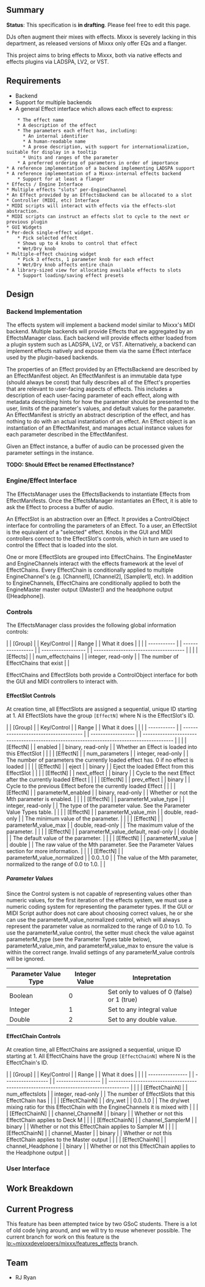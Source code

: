 ## Summary

**Status**: This specification is **in drafting**. Please feel free to
edit this page.

DJs often augment their mixes with effects. Mixxx is severely lacking in
this department, as released versions of Mixxx only offer EQs and a
flanger.

This project aims to bring effects to Mixxx, both via native effects and
effects plugins via LADSPA, LV2, or VST.

## Requirements

  - Backend
  - Support for multiple backends
  - A general Effect interface which allows each effect to express:

<!-- end list -->

``` 
    * The effect name
    * A description of the effect
    * The parameters each effect has, including:
      * An internal identifier
      * A human-readable name
      * A prose description, with support for internationalization, suitable for display in a tooltip
      * Units and ranges of the parameter
    * A preferred ordering of parameters in order of importance
* A reference implementation of a backend implementing LADSPA support
* A reference implementation of a Mixxx-internal effects backend
    * Support for at least a flanger
* Effects / Engine Interface
* Multiple effects "slots" per-EngineChannel
* An Effect provided by an EffectsBackend can be allocated to a slot
* Controller (MIDI, etc) Interface
* MIDI scripts will interact with effects via the effects-slot abstraction.
* MIDI scripts can instruct an effects slot to cycle to the next or previous plugin
* GUI Widgets
* Per-deck single-effect widget. 
    * Pick selected effect
    * Shows up to 4 knobs to control that effect
    * Wet/Dry knob
* Multiple-effect chaining widget
    * Pick 3 effects, 1 parameter knob for each effect
    * Wet/Dry knob affects entire chain 
* A library-sized view for allocating available effects to slots
    * Support loading/saving effect presets
```

## Design

### Backend Implementation

The effects system will implement a backend model similar to Mixxx's
MIDI backend. Multiple backends will provide Effects that are aggregated
by an EffectsManager class. Each backend will provide effects either
loaded from a plugin system such as LADSPA, LV2, or VST. Alternatively,
a backend can implement effects natively and expose them via the same
Effect interface used by the plugin-based backends.

The properties of an Effect provided by an EffectsBackend are described
by an EffectManifest object. An EffectManifest is an immutable data type
(should always be const) that fully describes all of the Effect's
properties that are relevant to user-facing aspects of effects. This
includes a description of each user-facing parameter of each effect,
along with metadata describing hints for how the parameter should be
presented to the user, limits of the parameter's values, and default
values for the parameter. An EffectManifest is strictly an abstract
description of the effect, and has nothing to do with an actual
instantiation of an effect. An Effect object is an instantiation of an
EffectManifest, and manages actual instance values for each parameter
described in the EffectManifest.

Given an Effect instance, a buffer of audio can be processed given the
parameter settings in the instance.

**TODO: Should Effect be renamed EffectInstance?**

### Engine/Effect Interface

The EffectsManager uses the EffectsBackends to instantiate Effects from
EffectManifests. Once the EffectsManager instantiates an Effect, it is
able to ask the Effect to process a buffer of audio.

An EffectSlot is an abstraction over an Effect. It provides a
ControlObject interface for controlling the parameters of an Effect. To
a user, an EffectSlot is the equivalent of a "selected" effect. Knobs in
the GUI and MIDI controllers connect to the EffectSlot's controls, which
in turn are used to control the Effect that is loaded into the slot.

One or more EffectSlots are grouped into EffectChains. The EngineMaster
and EngineChannels interact with the effects framework at the level of
EffectChains. Every EffectChain is conditionally applied to multiple
EngineChannel's (e.g. \[Channel1\], \[Channel2\], \[Sampler1\], etc). In
addition to EngineChannels, EffectChains are conditionally applied to
both the EngineMaster master output (\[Master\]) and the headphone
output (\[Headphone\]).

### Controls

The EffectsManager class provides the following global information
controls:

|  | \[Group\]   |  | Key/Control       |  | Range              |  | What it does                          |  |
|  | ----------- |  | ----------------- |  | ------------------ |  | ------------------------------------- |  |
|  | \[Effects\] |  | num\_effectchains |  | integer, read-only |  | The number of EffectChains that exist |  |

EffectChains and EffectSlots both provide a ControlObject interface for
both the GUI and MIDI controllers to interact with.

#### EffectSlot Controls

At creation time, all EffectSlots are assigned a sequential, unique ID
starting at 1. All EffectSlots have the group `[EffectN]` where N is the
EffectSlot's ID.

|  | \[Group\]   |  | Key/Control                           |  | Range              |  | What it does                                                                               |  |
|  | ----------- |  | ------------------------------------- |  | ------------------ |  | ------------------------------------------------------------------------------------------ |  |
|  | \[EffectN\] |  | enabled                               |  | binary, read-only  |  | Whether an Effect is loaded into this EffectSlot                                           |  |
|  | \[EffectN\] |  | num\_parameters                       |  | integer, read-only |  | The number of parameters the currently loaded effect has. 0 if no effect is loaded         |  |
|  | \[EffectN\] |  | eject                                 |  | binary             |  | Eject the loaded Effect from this EffectSlot                                               |  |
|  | \[EffectN\] |  | next\_effect                          |  | binary             |  | Cycle to the next Effect after the currently loaded Effect                                 |  |
|  | \[EffectN\] |  | prev\_effect                          |  | binary             |  | Cycle to the previous Effect before the currently loaded Effect                            |  |
|  | \[EffectN\] |  | parameterM\_enabled                   |  | binary, read-only  |  | Whether or not the Mth parameter is enabled.                                               |  |
|  | \[EffectN\] |  | parameterM\_value\_type               |  | integer, read-only |  | The type of the parameter value. See the Parameter Value Types table.                      |  |
|  | \[EffectN\] |  | parameterM\_value\_min                |  | double, read-only  |  | The minimum value of the parameter.                                                        |  |
|  | \[EffectN\] |  | parameterM\_value\_max                |  | double, read-only  |  | The maximum value of the parameter.                                                        |  |
|  | \[EffectN\] |  | parameterM\_value\_default, read-only |  | double             |  | The default value of the parameter.                                                        |  |
|  | \[EffectN\] |  | parameterM\_value                     |  | double             |  | The raw value of the Mth parameter. See the Parameter Values section for more information. |  |
|  | \[EffectN\] |  | parameterM\_value\_normalized         |  | 0.0..1.0           |  | The value of the Mth parameter, normalized to the range of 0.0 to 1.0.                     |  |

##### Parameter Values

Since the Control system is not capable of representing values other
than numeric values, for the first iteration of the effects system, we
must use a numeric coding system for representing the parameter types.
If the GUI or MIDI Script author does not care about choosing correct
values, he or she can use the parameterM\_value\_normalized control,
which will always represent the parameter value as normalized to the
range of 0.0 to 1.0. To use the parameterM\_value control, the setter
must check the value against parameterM\_type (see the Parameter Types
table below), parameterM\_value\_min, and parameterM\_value\_max to
ensure the value is within the correct range. Invalid settings of any
parameterM\_value controls will be ignored.

| Parameter Value Type | Integer Value | Intepretation                               |
| -------------------- | ------------- | ------------------------------------------- |
| Boolean              | 0             | Set only to values of 0 (false) or 1 (true) |
| Integer              | 1             | Set to any integral value                   |
| Double               | 2             | Set to any double value.                    |

#### EffectChain Controls

At creation time, all EffectChains are assigned a sequential, unique ID
starting at 1. All EffectChains have the group `[EffectChainN]` where N
is the EffectChain's ID.

|  | \[Group\]        |  | Key/Control        |  | Range              |  | What it does                                                                           |  |
|  | ---------------- |  | ------------------ |  | ------------------ |  | -------------------------------------------------------------------------------------- |  |
|  | \[EffectChainN\] |  | num\_effectslots   |  | integer, read-only |  | The number of EffectSlots that this EffectChain has                                    |  |
|  | \[EffectChainN\] |  | dry\_wet           |  | 0.0..1.0           |  | The dry/wet mixing ratio for this EffectChain with the EngineChannels it is mixed with |  |
|  | \[EffectChainN\] |  | channel\_ChannelM  |  | binary             |  | Whether or not this EffectChain applies to Deck M                                      |  |
|  | \[EffectChainN\] |  | channel\_SamplerM  |  | binary             |  | Whether or not this EffectChain applies to Sampler M                                   |  |
|  | \[EffectChainN\] |  | channel\_Master    |  | binary             |  | Whether or not this EffectChain applies to the Master output                           |  |
|  | \[EffectChainN\] |  | channel\_Headphone |  | binary             |  | Whether or not this EffectChain applies to the Headphone output                        |  |

### User Interface

## Work Breakdown

## Current Progress

This feature has been attempted twice by two GSoC students. There is a
lot of old code lying around, and we will try to reuse whenever
possible. The current branch for work on this feature is the
[lp:\~mixxxdevelopers/mixxx/features\_effects](https://code.launchpad.net/~mixxxdevelopers/mixxx/features_effects)
branch.

## Team

  - RJ Ryan
